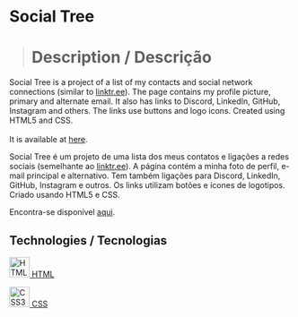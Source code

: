 # Social Tree

> # Description / Descrição

Social Tree is a project of a list of my contacts and social network connections (similar to [linktr.ee](https://linktr.ee/)).
The page contains my profile picture, primary and alternate email. It also has links to Discord, LinkedIn, GitHub, Instagram and others. The links use buttons and logo icons.
Created using HTML5 and CSS.<br><br>
It is available at <a href="https://vitorfnery.github.io/Social_Tree//" target="_blank">here</a>.

Social Tree é um projeto de uma lista dos meus contatos e ligações a redes sociais (semelhante ao [linktr.ee](https://linktr.ee/)). A página contém a minha foto de perfil, e-mail principal e alternativo. Tem também ligações para Discord, LinkedIn, GitHub, Instagram e outros. Os links utilizam botões e ícones de logotipos. Criado usando HTML5 e CSS.

Encontra-se disponível <a href="https://vitorfnery.github.io/Social_Tree//" target="_blank">aqui</a>.

## Technologies / Tecnologias

<a href="https://developer.mozilla.org/en-US/docs/Glossary/HTML5" target="_blank" rel="noreferrer"><img src="https://raw.githubusercontent.com/danielcranney/readme-generator/main/public/icons/skills/html5-colored.svg" width="36" height="36" alt="HTML5" /> HTML</a>

<a href="https://www.w3.org/TR/CSS/#css" target="_blank" rel="noreferrer"><img src="https://raw.githubusercontent.com/danielcranney/readme-generator/main/public/icons/skills/css3-colored.svg" width="36" height="36" alt="CSS3" /> CSS</a>
